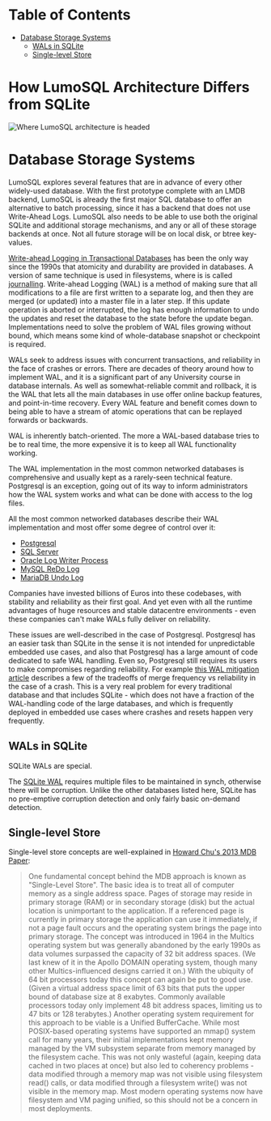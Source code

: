 <!-- SPDX-License-Identifier: CC-BY-SA-4.0 -->
<!-- SPDX-FileCopyrightText: 2020 The LumoSQL Authors -->
<!-- SPDX-ArtifactOfProjectName: LumoSQL -->
<!-- SPDX-FileType: Documentation -->
<!-- SPDX-FileComment: Original by Dan Shearer, 2020 -->


Table of Contents
=================


   * [Database Storage Systems](#database-storage-systems)
      * [WALs in SQLite](#wals-in-sqlite)
      * [Single-level Store](#single-level-store)


# How LumoSQL Architecture Differs from SQLite

![](./images/lumo-architecture-lumosql-theoretical-future.svg "Where LumoSQL architecture is headed")

# Database Storage Systems

LumoSQL explores several features that are in advance of every other
widely-used database. With the first prototype complete with an LMDB backend,
LumoSQL is already the first major SQL database to offer an alternative to batch
processing, since it has a backend that does not use Write-Ahead Logs.  LumoSQL
also needs to be able to use both the original SQLite and additional storage
mechanisms, and any or all of these storage backends at once. Not all future
storage will be on local disk, or btree key-values.

[Write-ahead Logging in Transactional Databases](https://en.wikipedia.org/wiki/Write-ahead_logging) has been the only
way since the 1990s that atomicity and durability are provided in
databases. A version of same technique is used in filesystems, where is is
called [journalling](https://en.wikipedia.org/wiki/Journaling_file_system).
Write-ahead Logging (WAL) is a method of making sure that all modifications to
a file are first written to a separate log, and then they are merged (or
updated) into a master file in a later step. If this update operation is
aborted or interrupted, the log has enough information to undo the updates and
reset the database to the state before the update began. Implementations need
to solve the problem of WAL files growing without bound, which means some kind
of whole-database snapshot or checkpoint is required.

WALs seek to address issues with concurrent transactions, and reliability in
the face of crashes or errors. There are decades of theory around how to
implement WAL, and it is a significant part of any University course in
database internals. As well as somewhat-reliable commit and rollback, it is the
WAL that lets all the main databases in use offer online backup features, and
point-in-time recovery. Every WAL feature and benefit comes down to being able
to have a stream of atomic operations that can be replayed forwards or
backwards.

WAL is inherently batch-oriented. The more a WAL-based database tries to be to
real time, the more expensive it is to keep all WAL functionality working. 

The WAL implementation in the most common networked databases is comprehensive
and usually kept as a rarely-seen technical feature. Postgresql is an exception, 
going out of its way to inform administrators how the WAL system works and what 
can be done with access to the log files.

All the most common networked databases describe their WAL implementation and
most offer some degree of control over it:

* [Postgresql](https://www.postgresql.org/docs/12/wal-intro.html)
* [SQL Server](https://docs.microsoft.com/en-us/sql/relational-databases/sql-server-transaction-log-architecture-and-management-guide?view=sql-server-ver15)
* [Oracle Log Writer Process](https://docs.oracle.com/en/database/oracle/oracle-database/19/cncpt/process-architecture.html#GUID-B6BE2C31-1543-4504-9763-6FFBBF99DC85)
* [MySQL ReDo Log](https://dev.mysql.com/doc/refman/8.0/en/optimizing-innodb-logging.html)
* [MariaDB Undo Log](https://mariadb.com/kb/en/library/innodb-undo-log/)

Companies have invested billions of Euros into these codebases, with stability
and reliability as their first goal. And yet even with all the runtime
advantages of huge resources and stable datacentre environments - even these
companies can't make WALs fully deliver on reliability. 

These issues are well-described in the case of Postgresql. Postgresql has an
easier task than SQLite in the sense it is not intended for unpredictable
embedded use cases, and also that Postgresql has a large amount of code
dedicated to safe WAL handling.  Even so, Postgresql still requires its users
to make compromises regarding reliability. For example [this WAL mitigation
article](https://dzone.com/articles/postgresql-why-and-how-wal-bloats)
describes a few of the tradeoffs of merge frequency vs reliability in the case
of a crash. This is a very real problem for every traditional database and that
includes SQLite - which does not have a fraction of the WAL-handling code of
the large databases, and which is frequently deployed in embedded use cases
where crashes and resets happen very frequently.

## WALs in SQLite 

SQLite WALs are special.

The [SQLite WAL]( https://www.sqlite.org/draft/wal.html) requires multiple
files to be maintained in synch, otherwise there will be corruption. Unlike the
other databases listed here, SQLite has no pre-emptive corruption detection and
only fairly basic on-demand detection.

## Single-level Store

Single-level store concepts are well-explained in [Howard Chu's 2013 MDB Paper](./context-relevant-knowledgebase.md#list-of-sqlite-code-related-knowledge):

> One fundamental concept behind the MDB approach is known as "Single-Level
> Store". The basic idea is to treat all of computer memory as a single address
> space. Pages of storage may reside in primary storage (RAM) or in secondary
> storage (disk) but the actual location is unimportant to the application. If
> a referenced page is currently in primary storage the application can use it
> immediately, if not a page fault occurs and the operating system brings the
> page into primary storage. The concept was introduced in 1964 in the Multics
> operating system but was generally abandoned by the early 1990s as data
> volumes surpassed the capacity of 32 bit address spaces. (We last knew of it
> in the Apollo DOMAIN operating system, though many other Multics-influenced
> designs carried it on.) With the ubiquity of 64 bit processors today this
> concept can again be put to good use. (Given a virtual address space limit of
> 63 bits that puts the upper bound of database size at 8 exabytes. Commonly
> available processors today only implement 48 bit address spaces, limiting us
> to 47 bits or 128 terabytes.) Another operating system requirement for this
> approach to be viable is a Unified BufferCache. While most POSIX-based
> operating systems have supported an mmap() system call for many years, their
> initial implementations kept memory managed by the VM subsystem separate from
> memory managed by the filesystem cache. This was not only wasteful
> (again, keeping data cached in two places at once) but also led to coherency
> problems - data modified through a memory map was not visible using
> filesystem read() calls, or data modified through a filesystem write() was not
> visible in the memory map. Most modern operating systems now have filesystem
> and VM paging unified, so this should not be a concern in most deployments.


